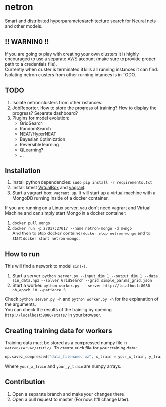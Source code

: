 # netron
Smart and distributed hyperparameter/architecture search for Neural nets and other models.

## !! WARNING !!
If you are going to play with creating your own clusters it is highly encouraged
to use a separate AWS account (make sure to provide proper path to a credentials file).  
Currently when cluster is terminated it kills all running instances it can find.  
Isolating netron clusters from other running intances is in TODO.  

## TODO
1. Isolate netron clusters from other instances.  
2. JobReporter. How to store the progress of training? How to display the progress? Separate dashboard?  
3. Plugins for model evolution:  
    * GridSearch  
    * RandomSearch  
    * NEAT/HyperNEAT  
    * Bayesian Optimization  
    * Reversible learning  
    * QLearning?  
    * ...  

## Installation
1. Install python dependencies: `sudo pip install -r requirements.txt`  
2. Install latest [VirtualBox](https://www.virtualbox.org/wiki/Downloads) and [vagrant](https://www.vagrantup.com/downloads.html).  
3. Start a vagrant box: `vagrant up`. It will start up a virtual machine with a MongoDB running inside of a docker container.  

If you are running on a Linux server, you don't need vagrant and Virtual Machine and can simply start Mongo in a docker container:  
1. `docker pull mongo`  
2. `docker run -p 27017:27017 --name netron-mongo -d mongo`  
And then to stop docker container `docker stop netron-mongo` and to start `docker start netron-mongo`.

## How to run
This will find a network to model `sin(x)`.  
  
1. Start a server: `python server.py --input_dim 1 --output_dim 1 --data sin_data.npz --solver GridSearch --grid simple_params_grid.json`  
2. Start a worker: `python worker.py  --server http://localhost:8080 --nb_epoch 10 --patience 5`  

Check `python server.py -h` and `python worker.py -h` for the explanation of the arguments.  
You can check the results of the training by opening `http://localhost:8080/stats/` in your browser.

## Creating training data for workers
Training data must be stored as a compressed numpy file in
`netron/server/static/`. To create such file for your training data:  
```python
np.savez_compressed("data_filename.npz", x_train = your_x_train, y_train = your_y_train)
```

Where `your_x_train` and `your_y_train` are numpy arrays.

## Contribution
1. Open a separate branch and make your changes there.  
2. Open a pull request to master (For now. It'll change later).

